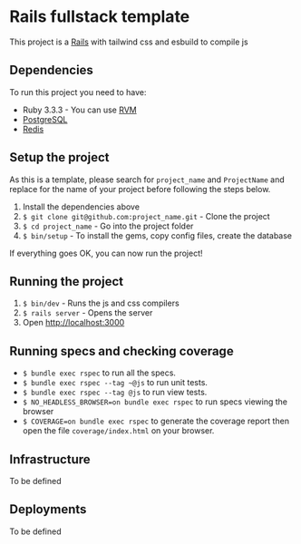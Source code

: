 # Rails fullstack template

This project is a [Rails](http://rubyonrails.org/) with tailwind css and esbuild to compile js

## Dependencies

To run this project you need to have:

* Ruby 3.3.3 - You can use [RVM](http://rvm.io)
* [PostgreSQL](http://www.postgresql.org/)
* [Redis](https://redis.io/)

## Setup the project

As this is a template, please search for `project_name` and `ProjectName` and replace for the name of your project before following the steps below.

1. Install the dependencies above
2. `$ git clone git@github.com:project_name.git` - Clone the project
3. `$ cd project_name` - Go into the project folder
4. `$ bin/setup` - To install the gems, copy config files, create the database

If everything goes OK, you can now run the project!

## Running the project

1. `$ bin/dev` - Runs the js and css compilers
2. `$ rails server` - Opens the server
3. Open [http://localhost:3000](http://localhost:3000)

## Running specs and checking coverage

* `$ bundle exec rspec` to run all the specs.
* `$ bundle exec rspec --tag ~@js` to run unit tests.
* `$ bundle exec rspec --tag @js` to run view tests.
* `$ NO_HEADLESS_BROWSER=on bundle exec rspec` to run specs viewing the browser
* `$ COVERAGE=on bundle exec rspec` to generate the coverage report then open the file `coverage/index.html` on your browser.

## Infrastructure

To be defined

## Deployments

To be defined
